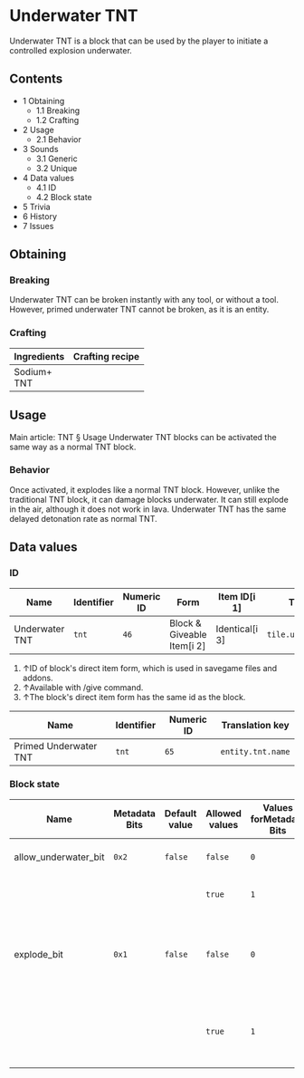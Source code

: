 # Underwater TNT
Underwater TNT is a block that can be used by the player to initiate a controlled explosion underwater.

## Contents
- 1 Obtaining
	- 1.1 Breaking
	- 1.2 Crafting
- 2 Usage
	- 2.1 Behavior
- 3 Sounds
	- 3.1 Generic
	- 3.2 Unique
- 4 Data values
	- 4.1 ID
	- 4.2 Block state
- 5 Trivia
- 6 History
- 7 Issues

## Obtaining
### Breaking
Underwater TNT can be broken instantly with any tool, or without a tool. However, primed underwater TNT cannot be broken, as it is an entity.

### Crafting
| Ingredients     | Crafting recipe |
|-----------------|-----------------|
| Sodium+<br/>TNT |                 |

## Usage
Main article: TNT § Usage
Underwater TNT blocks can be activated the same way as a normal TNT block.

### Behavior
Once activated, it explodes like a normal TNT block. However, unlike the traditional TNT block, it can damage blocks underwater. It can still explode in the air, although it does not work in lava. Underwater TNT has the same delayed detonation rate as normal TNT.

## Data values
### ID
| Name           | Identifier | Numeric ID | Form                       | Item ID[i 1]   | Translation key            |
|----------------|------------|------------|----------------------------|----------------|----------------------------|
| Underwater TNT | `tnt`      | `46`       | Block & Giveable Item[i 2] | Identical[i 3] | `tile.underwater_tnt.name` |

1. ↑ID of block's direct item form, which is used in savegame files and addons.
2. ↑Available with /give command.
3. ↑The block's direct item form has the same id as the block.

| Name                  | Identifier | Numeric ID | Translation key   |
|-----------------------|------------|------------|-------------------|
| Primed Underwater TNT | `tnt`      | `65`       | `entity.tnt.name` |

### Block state
| Name                 | Metadata Bits | Default value | Allowed values | Values forMetadata Bits | Description                                                                   |
|----------------------|---------------|---------------|----------------|-------------------------|-------------------------------------------------------------------------------|
| allow_underwater_bit | `0x2`         | `false`       | `false`        | `0`                     | This is normal TNT.                                                           |
|                      |               |               | `true`         | `1`                     | This is Underwater TNT.                                                       |
| explode_bit          | `0x1`         | `false`       | `false`        | `0`                     | Hittingthe TNT block breaks it, dropping it as an item that can be picked up. |
|                      |               |               | `true`         | `1`                     | Hittingthe TNT block causes it to ignite and then explode.                    |



